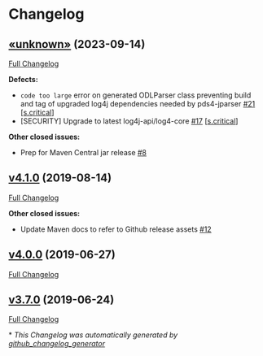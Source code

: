 # Changelog

## [«unknown»](https://github.com/NASA-PDS/pds3-product-tools/tree/«unknown») (2023-09-14)

[Full Changelog](https://github.com/NASA-PDS/pds3-product-tools/compare/v4.1.0...«unknown»)

**Defects:**

- `code too large` error on generated ODLParser class preventing build and tag of upgraded log4j dependencies needed by pds4-jparser [\#21](https://github.com/NASA-PDS/pds3-product-tools/issues/21) [[s.critical](https://github.com/NASA-PDS/pds3-product-tools/labels/s.critical)]
- \[SECURITY\] Upgrade to latest log4j-api/log4-core [\#17](https://github.com/NASA-PDS/pds3-product-tools/issues/17) [[s.critical](https://github.com/NASA-PDS/pds3-product-tools/labels/s.critical)]

**Other closed issues:**

- Prep for Maven Central jar release [\#8](https://github.com/NASA-PDS/pds3-product-tools/issues/8)

## [v4.1.0](https://github.com/NASA-PDS/pds3-product-tools/tree/v4.1.0) (2019-08-14)

[Full Changelog](https://github.com/NASA-PDS/pds3-product-tools/compare/v4.0.0...v4.1.0)

**Other closed issues:**

- Update Maven docs to refer to Github release assets [\#12](https://github.com/NASA-PDS/pds3-product-tools/issues/12)

## [v4.0.0](https://github.com/NASA-PDS/pds3-product-tools/tree/v4.0.0) (2019-06-27)

[Full Changelog](https://github.com/NASA-PDS/pds3-product-tools/compare/v3.7.0...v4.0.0)

## [v3.7.0](https://github.com/NASA-PDS/pds3-product-tools/tree/v3.7.0) (2019-06-24)

[Full Changelog](https://github.com/NASA-PDS/pds3-product-tools/compare/21066895ed16b7ec628f6ccd6b298b39a28ce6ad...v3.7.0)



\* *This Changelog was automatically generated by [github_changelog_generator](https://github.com/github-changelog-generator/github-changelog-generator)*
